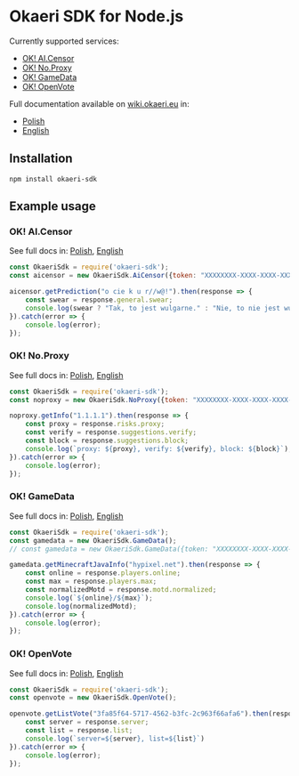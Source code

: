 # Okaeri SDK for Node.js
Currently supported services:
- [OK! AI.Censor](#ok-aicensor)
- [OK! No.Proxy](#ok-noproxy)
- [OK! GameData](#ok-gamedata)
- [OK! OpenVote](#ok-openvote)

Full documentation available on [wiki.okaeri.eu](https://wiki.okaeri.eu/) in:
- [Polish](https://wiki.okaeri.eu/pl/sdk/node)
- [English](https://wiki.okaeri.eu/en/sdk/node)

## Installation
```
npm install okaeri-sdk
```

## Example usage
### OK! AI.Censor
See full docs in: [Polish](https://wiki.okaeri.eu/pl/sdk/node#ok-aicensor), [English](https://wiki.okaeri.eu/en/sdk/node#ok-aicensor)
```javascript
const OkaeriSdk = require('okaeri-sdk');
const aicensor = new OkaeriSdk.AiCensor({token: "XXXXXXXX-XXXX-XXXX-XXXX-XXXXXXXXXXXX"});

aicensor.getPrediction("o cie k u r//w@!").then(response => {
    const swear = response.general.swear;
    console.log(swear ? "Tak, to jest wulgarne." : "Nie, to nie jest wulgarne");
}).catch(error => {
    console.log(error);
});
```

### OK! No.Proxy
See full docs in: [Polish](https://wiki.okaeri.eu/pl/sdk/node#ok-noproxy), [English](https://wiki.okaeri.eu/en/sdk/node#ok-noproxy)
```javascript
const OkaeriSdk = require('okaeri-sdk');
const noproxy = new OkaeriSdk.NoProxy({token: "XXXXXXXX-XXXX-XXXX-XXXX-XXXXXXXXXXXX"});

noproxy.getInfo("1.1.1.1").then(response => {
    const proxy = response.risks.proxy;
    const verify = response.suggestions.verify;
    const block = response.suggestions.block;
    console.log(`proxy: ${proxy}, verify: ${verify}, block: ${block}`);
}).catch(error => {
    console.log(error);
});
```

### OK! GameData
See full docs in: [Polish](https://wiki.okaeri.eu/pl/sdk/node#ok-gamedata), [English](https://wiki.okaeri.eu/en/sdk/node#ok-gamedata)
```javascript
const OkaeriSdk = require('okaeri-sdk');
const gamedata = new OkaeriSdk.GameData();
// const gamedata = new OkaeriSdk.GameData({token: "XXXXXXXX-XXXX-XXXX-XXXX-XXXXXXXXXXXX"}); // for paid users

gamedata.getMinecraftJavaInfo("hypixel.net").then(response => {
    const online = response.players.online;
    const max = response.players.max;
    const normalizedMotd = response.motd.normalized;
    console.log(`${online}/${max}`);
    console.log(normalizedMotd);
}).catch(error => {
    console.log(error);
});
```

### OK! OpenVote
See full docs in: [Polish](https://wiki.okaeri.eu/pl/sdk/node#ok-openvote), [English](https://wiki.okaeri.eu/en/sdk/node#ok-openvote)
```javascript
const OkaeriSdk = require('okaeri-sdk');
const openvote = new OkaeriSdk.OpenVote();

openvote.getListVote("3fa85f64-5717-4562-b3fc-2c963f66afa6").then(response => {
    const server = response.server;
    const list = response.list;
    console.log(`server=${server}, list=${list}`)    
}).catch(error => {
    console.log(error);
});
```
